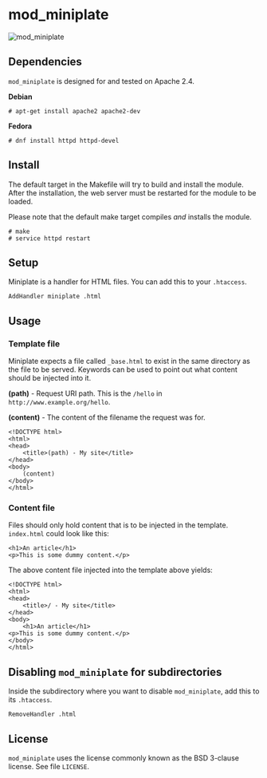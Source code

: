 # mod_miniplate
![mod_miniplate](http://serene.springtime.space/content/mod_miniplate.jpg)

## Dependencies

`mod_miniplate` is designed for and tested on Apache 2.4.

**Debian**

    # apt-get install apache2 apache2-dev

**Fedora**

    # dnf install httpd httpd-devel

## Install

The default target in the Makefile will try to build and install the module.
After the installation, the web server must be restarted for the module to be loaded.

Please note that the default make target compiles *and* installs the module.

    # make
    # service httpd restart 

## Setup

Miniplate is a handler for HTML files.
You can add this to your `.htaccess`.

    AddHandler miniplate .html

## Usage

### Template file

Miniplate expects a file called `_base.html` to exist in the same directory as the file to be served.
Keywords can be used to point out what content should be injected into it.

**(path)** - Request URI path. This is the `/hello` in `http://www.example.org/hello`.

**(content)** - The content of the filename the request was for.

    <!DOCTYPE html>
    <html>
    <head>
        <title>(path) - My site</title>
    </head>
    <body>
        (content)
    </body>
    </html>

### Content file

Files should only hold content that is to be injected in the template.
`index.html` could look like this:

    <h1>An article</h1>
    <p>This is some dummy content.</p>

The above content file injected into the template above yields:

    <!DOCTYPE html>
    <html>
    <head>
        <title>/ - My site</title>
    </head>
    <body>
        <h1>An article</h1>
    <p>This is some dummy content.</p>
    </body>
    </html>

## Disabling `mod_miniplate` for subdirectories

Inside the subdirectory where you want to disable `mod_miniplate`, add this to its `.htaccess`.

    RemoveHandler .html

## License

`mod_miniplate` uses the license commonly known as the BSD 3-clause license. See file `LICENSE`.
